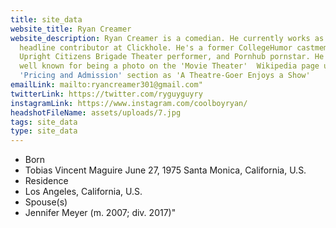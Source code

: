 ```yaml
---
title: site_data
website_title: Ryan Creamer
website_description: Ryan Creamer is a comedian. He currently works as a
  headline contributor at Clickhole. He's a former CollegeHumor castmember,
  Upright Citizens Brigade Theater performer, and Pornhub pornstar. He is most
  well known for being a photo on the 'Movie Theater'  Wikipedia page under the
  'Pricing and Admission' section as 'A Theatre-Goer Enjoys a Show'
emailLink: mailto:ryancreamer301@gmail.com"
twitterLink: https://twitter.com/ryguyguyry
instagramLink: https://www.instagram.com/coolboyryan/
headshotFileName: assets/uploads/7.jpg
tags: site_data
type: site_data
---
```

<ul>
<li>Born</li>
<li>Tobias Vincent Maguire June 27, 1975 Santa Monica, California, U.S.</li>
<li>Residence</li>
<li>Los Angeles, California, U.S.</li>
<li>Spouse(s)</li>
<li>Jennifer Meyer (m. 2007; div. 2017)"</li>
</ul>